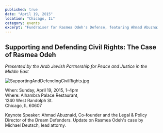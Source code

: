 ```yaml
---
published: true
date: "April 19, 2015"
location: "Chicago, IL"
category: events
excerpt: "Fundraiser for Rasmea Odeh's Defense, featuring Ahmad Abuznaid, Co-founder and the Legal & Policy Director of the Dream Defenders"
---
```


## Supporting and Defending Civil Rights: The Case of Rasmea Odeh
_Presented by the Arab Jewish Partnership for Peace and Justice in the Middle East_

![SupportingAndDefendingCivilRights.jpg]({{site.baseurl}}/assets/img/SupportingAndDefendingCivilRights.jpg)

When: Sunday, April 19, 2015, 1–4pm
<br>Where: Alhambra Palace Restaurant, 
<br>1240 West Randolph St.
<br>Chicago, IL 60607

Keynote Speaker: Ahmad Abuznaid, Co-founder and the Legal & Policy Director of the Dream Defenders.
Update on Rasmea Odeh's case by Michael Deutsch, lead attorny.